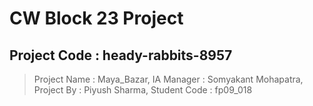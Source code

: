 # CW Block 23 Project 
## Project Code : heady-rabbits-8957
> Project Name : Maya_Bazar, 
> IA Manager : Somyakant Mohapatra, 
> Project By : Piyush Sharma, 
> Student Code : fp09_018
